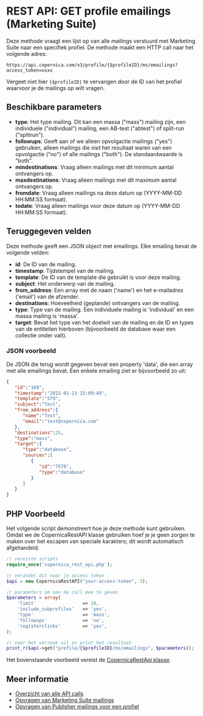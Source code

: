 # REST API: GET profile emailings (Marketing Suite)

Deze methode vraagt een lijst op van alle mailings verstuurd met Marketing Suite 
naar een specifiek profiel. 
De methode maakt een HTTP call naar het volgende adres:

`https://api.copernica.com/v3/profile/{$profileID}/ms/emailings?access_token=xxxx`

Vergeet niet hier `{$profileID}` te vervangen door de ID van het profiel 
waarvoor je de mailings op wilt vragen.

## Beschikbare parameters

* **type**: Het type mailing. Dit kan een massa ("mass") mailing zijn, 
een individuele ("individual") mailing, een AB-test ("abtest") of split-run ("splitrun"). 
* **followups**: Geeft aan of we alleen opvolgactie mailings ("yes") gebruiken, alleen mailings 
die *niet* het resultaat waren van een opvolgactie ("no") of alle mailings ("both"). De standaardwaarde is "both".
* **mindestinations**: Vraag alleen mailings met dit minimum aantal ontvangers op.
* **maxdestinations**: Vraag alleen mailings met dit maximum aantal ontvangers op.
* **fromdate**: Vraag alleen mailings na deze datum op (YYYY-MM-DD HH:MM:SS formaat).
* **todate**: Vraag alleen mailings voor deze datum op (YYYY-MM-DD HH:MM:SS formaat).

## Teruggegeven velden

Deze methode geeft een JSON object met emailings. 
Elke emailing bevat de volgende velden:

* **id**: De ID van de mailing.
* **timestamp**: Tijdstempel van de mailing.
* **template**: De ID van de template die gebruikt is voor deze mailing.
* **subject**: Het onderwerp van de mailing.
* **from_address**: Een array met de naam ('name') en het e-mailadres ('email') 
van de afzender.
* **destinations**: Hoeveelheid (geplande) ontvangers van de mailing.
* **type**: Type van de mailing. Een individuele mailing is 'individual' 
en een massa mailing is 'massa'.
* **target**: Bevat het type van het doelwit van de mailing en de ID 
en types van de entiteiten hierboven (bijvoorbeeld de database waar een 
collectie onder valt).

### JSON voorbeeld

De JSON die terug wordt gegeven bevat een property 'data', die een array 
met alle emailings bevat. Een enkele emailing ziet er bijvoorbeeld zo uit:

```json
{  
   "id":"169",
   "timestamp":"2015-01-13 15:09:49",
   "template":"579",
   "subject":"Test",
   "from_address":{  
      "name":"Test",
      "email":"test@copernica.com"
   },
   "destinations":25,
   "type":"mass",
   "target":{  
      "type":"database",
      "sources":[  
         {  
            "id":"7578",
            "type":"database"
         }
      ]
   }
}
```

## PHP Voorbeeld

Het volgende script demonstreert hoe je deze methode kunt gebruiken. Omdat we de 
CopernicaRestAPI klasse gebruiken hoef je je geen zorgen te maken over het escapen 
van speciale karakters; dit wordt automatisch afgehandeld.

```php
// vereiste scripts
require_once('copernica_rest_api.php');

// verander dit naar je access token
$api = new CopernicaRestAPI("your-access-token", 3);

// parameters om aan de call mee te geven
$parameters = array(
    'limit'                 => 10,
    'include_subprofiles'   => 'yes',
    'type'                  => 'mass',
    'followups'             => 'no',
    'registerclicks'        => 'yes',
);

// voer het verzoek uit en print het resultaat
print_r($api->get("profile/{$profileID}/ms/emailings", $parameters));
```

Het bovenstaande voorbeeld vereist de [CopernicaRestApi klasse](./rest-php).

## Meer informatie

* [Overzicht van alle API calls](./rest-api)
* [Opvragen van Marketing Suite mailings](./rest-get-ms-emailings)
* [Opvragen van Publisher mailings voor een profiel](./rest-get-profile-publisher-emailings)
